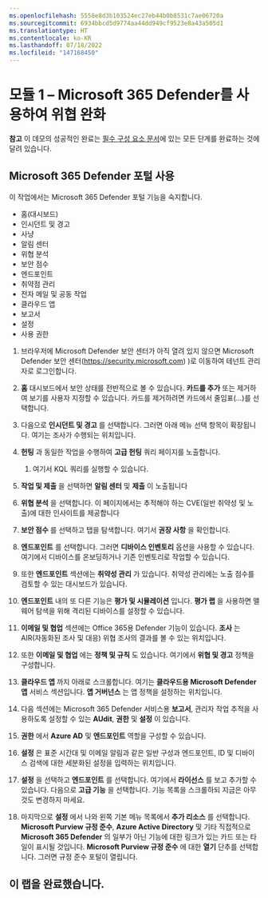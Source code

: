 ```yaml
---
ms.openlocfilehash: 5558e8d3b103524ec27eb44b0b8531c7ae06720a
ms.sourcegitcommit: 6934bbcd5d9774aa44dd949cf9523e8a43a505d1
ms.translationtype: HT
ms.contentlocale: ko-KR
ms.lasthandoff: 07/18/2022
ms.locfileid: "147168450"
---
```

# <a name="module-1---mitigate-threats-using-microsoft-365-defender"></a>모듈 1 – Microsoft 365 Defender를 사용하여 위협 완화

**참고** 이 데모의 성공적인 완료는 [필수 구성 요소 문서](00-prerequisites.md)에 있는 모든 단계를 완료하는 것에 달려 있습니다. 

## <a name="use-the-microsoft-365-defender-portal"></a>Microsoft 365 Defender 포털 사용

이 작업에서는 Microsoft 365 Defender 포털 기능을 숙지합니다.

- 홈(대시보드)
- 인시던트 및 경고
- 사냥
- 알림 센터
- 위협 분석
- 보안 점수
- 엔드포인트
- 취약점 관리
- 전자 메일 및 공동 작업
- 클라우드 앱
- 보고서
- 설정
- 사용 권한

1. 브라우저에 Microsoft Defender 보안 센터가 아직 열려 있지 않으면 Microsoft Defender 보안 센터(https://security.microsoft.com) )로 이동하여 테넌트 관리자로 로그인합니다.

1. **홈** 대시보드에서 보안 상태를 전반적으로 볼 수 있습니다. **카드를 추가** 또는 제거하여 보기를 사용자 지정할 수 있습니다. 카드를 제거하려면 카드에서 줄임표(...)를 선택합니다.
1. 다음으로 **인시던트 및 경고** 를 선택합니다. 그러면 아래 메뉴 선택 항목이 확장됩니다. 여기는 조사가 수행되는 위치입니다.
1. **헌팅** 과 동일한 작업을 수행하여 **고급 헌팅** 쿼리 페이지를 노출합니다. 
    1. 여기서 KQL 쿼리를 실행할 수 있습니다.
1. **작업 및 제출** 을 선택하면 **알림 센터** 및 **제출** 이 노출됩니다
1. **위협 분석** 을 선택합니다. 이 페이지에서는 추적해야 하는 CVE(일반 취약성 및 노출)에 대한 인사이트를 제공합니다
1. **보안 점수** 를 선택하고 탭을 탐색합니다. 여기서 **권장 사항** 을 확인합니다.
1. **엔드포인트** 를 선택합니다. 그러면 **디바이스 인벤토리** 옵션을 사용할 수 있습니다. 여기에서 디바이스를 온보딩하거나 기존 인벤토리로 작업할 수 있습니다.
1. 또한 **엔드포인트** 섹션에는 **취약성 관리** 가 있습니다. 취약성 관리에는 노출 점수를 검토할 수 있는 대시보드가 있습니다.
1. **엔드포인트** 내의 또 다른 기능은 **평가 및 시뮬레이션** 입니다. **평가 랩** 을 사용하면 맬웨어 탐색을 위해 격리된 디바이스를 설정할 수 있습니다.
1. **이메일 및 협업** 섹션에는 Office 365용 Defender 기능이 있습니다. **조사** 는 AIR(자동화된 조사 및 대응) 위협 조사의 결과를 볼 수 있는 위치입니다.
1. 또한 **이메일 및 협업** 에는 **정책 및 규칙** 도 있습니다. 여기에서 **위협 및 경고** 정책을 구성합니다.
1. **클라우드 앱** 까지 아래로 스크롤합니다. 여기는 **클라우드용 Microsoft Defender 앱** 서비스 섹션입니다. **앱 거버넌스** 는 앱 정책을 설정하는 위치입니다.
1. 다음 섹션에는 Microsoft 365 Defender 서비스용 **보고서**, 관리자 작업 추적을 사용하도록 설정할 수 있는 **AUdit**, **권한** 및 **설정** 이 있습니다.
1. **권한** 에서 **Azure AD** 및 **엔드포인트** 역할을 구성할 수 있습니다.
1. **설정** 은 표준 시간대 및 이메일 알림과 같은 일반 구성과 엔드포인트, ID 및 디바이스 검색에 대한 세분화된 설정을 입력하는 위치입니다.
1. **설정** 을 선택하고 **엔드포인트** 를 선택합니다. 여기에서 **라이선스** 를 보고 추가할 수 있습니다. 다음으로 **고급 기능** 을 선택합니다. 기능 목록을 스크롤하되 지금은 아무것도 변경하지 마세요.
1. 마지막으로 **설정** 에서 나와 왼쪽 기본 메뉴 목록에서 **추가 리소스** 를 선택합니다. **Microsoft Purview 규정 준수**, **Azure Active Directory** 및 기타 직접적으로 **Microsoft 365 Defender** 의 일부가 아닌 기능에 대한 링크가 있는 카드 또는 타일이 표시될 것입니다. **Microsoft Purview 규정 준수** 에 대한 **열기** 단추를 선택합니다. 그러면 규정 준수 포털이 열립니다.

## <a name="you-have-completed-the-lab"></a>이 랩을 완료했습니다.